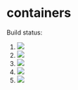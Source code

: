 # containers

Build status:

1. [![](https://github.com/aaronxie0000/containers_assignment/workflows/tests-fibonacci/badge.svg)](https://github.com/aaronxie0000/containers_assignment/actions?query=workflow%3Atests-fibonacci)
2. [![](https://github.com/aaronxie0000/containers_assignment/workflows/tests-range/badge.svg)](https://github.com/aaronxie0000/containers_assignment/actions?query=workflow%3Atests-range)
3. [![](https://github.com/aaronxie0000/containers_assignment/workflows/tests-BST/badge.svg)](https://github.com/aaronxie0000/containers_assignment/actions?query=workflow%3Atests-BST)
4. [![](https://github.com/aaronxie0000/containers_assignment/workflows/tests-BinaryTree/badge.svg)](https://github.com/aaronxie0000/containers_assignment/actions?query=workflow%3Atests-BinaryTree)
5. [![](https://github.com/aaronxie0000/containers_assignment/workflows/tests-AVLTree/badge.svg)](https://github.com/aaronxie0000/containers_assignment/actions?query=workflow%3Atests-AVLTree)


